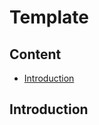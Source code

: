 # Template

## Content

<!-- toc -->

- [Introduction](#introduction)

<!-- tocstop -->

## Introduction


